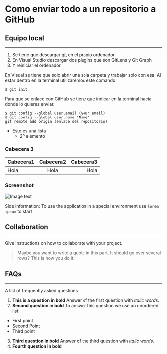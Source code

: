 # Como enviar todo a un repositorio a GitHub

## Equipo local
***
1. Se tiene que descargar [git](https://git-scm.com/download/win) en el propio ordenador
2. En Visual Studio descargar dos plugins que son GitLens y Git Graph
3. Y reiniciar el ordenador


En Visual se tiene que solo abrir una sola carpeta y trabajar solo con esa. Al estar dentro en la terminal utilizaremos este comando

```
$ git init
```

Para que se enlace con GitHub se tiene que indicar en la terminal hacia donde lo quieres enviar.

```
$ git config --global user.email (your email)
$ git config --global user.name "Name"
git remote add origin (enlace del repositorio)
```

- Esto es una lista
    - 2º elemento
### Cabecera 3

|Cabecera1|Cabecera2|Cabecera3
|---|:---:|---:|
|Hola|Hola|Hola|

### Screenshot
![Image text](https://cdn.icon-icons.com/icons2/2699/PNG/512/minecraft_logo_icon_168974.png)

Side information: To use the application in a special environment use ```lorem ipsum``` to start
## Collaboration
***
Give instructions on how to collaborate with your project.
> Maybe you want to write a quote in this part. 
> It should go over several rows?
> This is how you do it.
## FAQs
***
A list of frequently asked questions
1. **This is a question in bold**
Answer of the first question with _italic words_. 
2. __Second question in bold__ 
To answer this question we use an unordered list:
* First point
* Second Point
* Third point
3. **Third question in bold**
Answer of the third question with *italic words*.
4. **Fourth question in bold**
